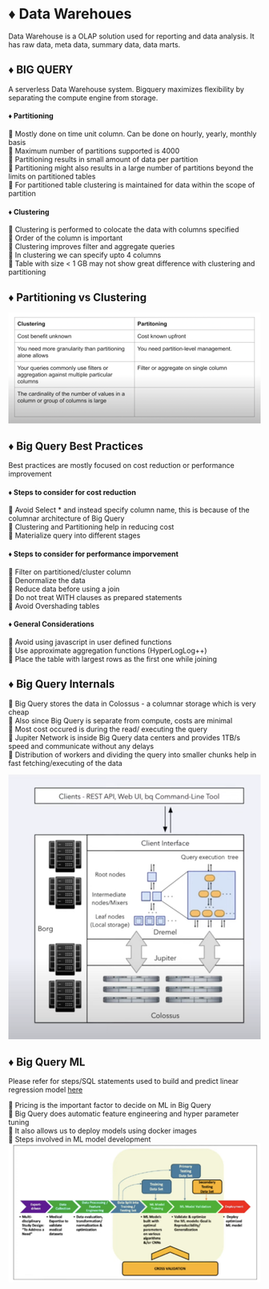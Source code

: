 # ♦️ Data Warehoues

Data Warehouse is a OLAP solution used for reporting and data analysis. It has raw data, meta data, summary data, data marts.

## ♦️ BIG QUERY

A serverless Data Warehouse system. Bigquery maximizes flexibility by separating the compute engine from storage. 


#### ♦ Partitioning

🔹 Mostly done on time unit column. Can be done on hourly, yearly, monthly basis \
🔹 Maximum number of partitions supported is 4000 \
🔹 Partitioning results in small amount of data per partition \
🔹 Partitioning might also results in a large number of partitions beyond the limits on partitioned tables \
🔹 For partitioned table clustering is maintained for data within the scope of partition

#### ♦ Clustering

🔹 Clustering is performed to colocate the data with columns specified \
🔹 Order of the column is important \
🔹 Clustering improves filter and aggregate queries \
🔹 In clustering we can specify upto 4 columns \
🔹 Table with size < 1 GB may not show great difference with clustering and partitioning

## ♦️ Partitioning vs Clustering 

![img](https://github.com/sarathchandrikak/Data-Engineering/blob/main/Data%20Warehouses/imgs/partitioning%20vs%20clustering.png)

## ♦️ Big Query Best Practices 

Best practices are mostly focused on cost reduction or performance improvement

#### ♦ Steps to consider for cost reduction
🔹 Avoid Select * and instead specify column name, this is because of the columnar architecture of Big Query \
🔹 Clustering and Partitioning help in reducing cost \
🔹 Materialize query into different stages 

#### ♦ Steps to consider for performance imporvement 
🔹 Filter on partitioned/cluster column \
🔹 Denormalize the data \
🔹 Reduce data before using a join \
🔹 Do not treat WITH clauses as prepared statements \
🔹 Avoid Overshading tables 

#### ♦ General Considerations
🔹 Avoid using javascript in user defined functions \
🔹 Use approximate aggregation functions (HyperLogLog++) \
🔹 Place the table with largest rows as the first one while joining 

## ♦️ Big Query Internals 

🔹 Big Query stores the data in Colossus - a columnar storage which is very cheap \
🔹 Also since Big Query is separate from compute, costs are minimal \
🔹 Most cost occured is during the read/ executing the query \
🔹 Jupiter Network is inside Big Query data centers and provides 1TB/s speed and communicate without any delays \
🔹 Distribution of workers and dividing the query into smaller chunks help in fast fetching/executing of the data 

![img](https://github.com/sarathchandrikak/Data-Engineering/blob/main/Data%20Warehouses/imgs/google_cloud_internal_architecture.png)

## ♦️ Big Query ML

Please refer for steps/SQL statements used to build and predict linear regression model [here](https://github.com/sarathchandrikak/Data-Engineering/blob/main/Data%20Warehouses/BigQuery_ML.md)


🔹 Pricing is the important factor to decide on ML in Big Query \
🔹 Big Query does automatic feature engineering and hyper parameter tuning \
🔹 It also allows us to deploy models using docker images \
🔹 Steps involved in ML model development 
 ![img](https://github.com/sarathchandrikak/Data-Engineering/blob/main/Data%20Warehouses/imgs/ml_flow.png)

